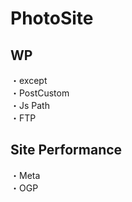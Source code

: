 # PhotoSite  

## WP  
・except                            
・PostCustom  
・Js Path  
・FTP

## Site Performance
・Meta  
・OGP
